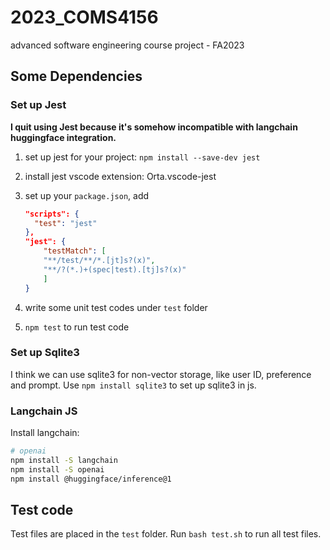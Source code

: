 # 2023_COMS4156
advanced software engineering course project - FA2023

## Some Dependencies
### Set up Jest
**I quit using Jest because it's somehow incompatible with langchain huggingface integration.**
1. set up jest for your project: `npm install --save-dev jest`
2. install jest vscode extension: Orta.vscode-jest
3. set up your `package.json`, add 

    ```json
    "scripts": {
      "test": "jest"
    },
    "jest": {
        "testMatch": [
        "**/test/**/*.[jt]s?(x)",
        "**/?(*.)+(spec|test).[tj]s?(x)"
        ]
    }
      ```
    
4. write some unit test codes under `test` folder
5. `npm test` to run test code

### Set up Sqlite3
I think we can use sqlite3 for non-vector storage, like user ID, preference and prompt. Use `npm install sqlite3` to set up sqlite3 in js.

### Langchain JS
Install langchain: 

```bash
# openai
npm install -S langchain
npm install -S openai
npm install @huggingface/inference@1
```

## Test code
Test files are placed in the `test` folder. Run `bash test.sh` to run all test files.